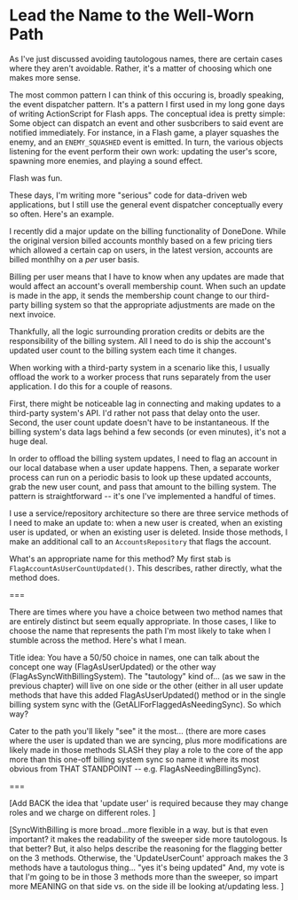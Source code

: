 # Lead the Name to the Well-Worn Path

As I've just discussed avoiding tautologous names, there are certain cases where they aren't avoidable. Rather, it's a matter of choosing which one makes more sense.

The most common pattern I can think of this occuring is, broadly speaking, the event dispatcher pattern. It's a pattern I first used in my long gone days of writing ActionScript for Flash apps. The conceptual idea is pretty simple: Some object can dispatch an event and other susbcribers to said event are notified immediately. For instance, in a Flash game, a player squashes the enemy, and an `ENEMY_SQUASHED` event is emitted. In turn, the various objects listening for the event perform their own work: updating the user's score, spawning more enemies, and playing a sound effect.

Flash was fun.

These days, I'm writing more "serious" code for data-driven web applications, but I still use the general event dispatcher conceptually every so often.  Here's an example.

I recently did a major update on the billing functionality of DoneDone. While the original version billed accounts monthly based on a few pricing tiers which allowed a certain cap on users, in the latest version, accounts are billed monthlhy on a _per_ user basis.

Billing per user means that I have to know when any updates are made that would affect an account's overall membership count. When such an update is made in the app, it sends the membership count change to our third-party billing system so that the appropriate adjustments are made on the next invoice.

Thankfully, all the logic surrounding proration credits or debits are the responsibility of the billing system. All I need to do is ship the account's updated user count to the billing system each time it changes.

When working with a third-party system in a scenario like this, I usually offload the work to a worker process that runs separately from the user application. I do this for a couple of reasons.

First, there might be noticeable lag in connecting and making updates to a third-party system's API. I'd rather not pass that delay onto the user. Second, the user count update doesn't have to be instantaneous. If the billing system's data lags behind a few seconds (or even minutes), it's not a huge deal.

In order to offload the billing system updates, I need to flag an account in our local database when a user update happens. Then, a separate worker process can run on a periodic basis to look up these updated accounts, grab the new user count, and pass that amount to the billing system. The pattern is  straightforward -- it's one I've implemented a handful of times. 

I use a service/repository architecture so there are three service methods of I need to make an update to: when a new user is created, when an existing user is updated, or when an existing user is deleted. Inside those methods, I make an additional call to an `AccountsRepository` that flags the account.

What's an appropriate name for this method? My first stab is `FlagAccountAsUserCountUpdated()`.  This describes, rather directly, what the method does.


===


There are times where you have a choice between two method names that are entirely distinct but seem equally appropriate. In those cases, I like to choose the name that represents the path I'm most likely to take when I stumble across the method. Here's what I mean.

Title idea: You have a 50/50 choice in names, one can talk about the concept one way (FlagAsUserUpdated) or the other way (FlagAsSyncWithBillingSystem).  The "tautology" kind of... (as we saw in the previous chapter) will live on one side or the other (either in all user update methods that have this added FlagAsUserUpdated() method or in the single billing system sync with the (GetALlForFlaggedAsNeedingSync). So which way?

Cater to the path you'll likely "see" it the most... (there are more cases where the user is updated than we are syncing, plus more modifications are likely made in those methods SLASH they play a role to the core of the app more than this one-off billing system sync so name it where its most obvious from THAT STANDPOINT -- e.g. FlagAsNeedingBillingSync).

===


[Add BACK the idea that 'update user' is required because they may change roles and we charge on different roles. ]

[SyncWithBilling is more broad...more flexible in a way. but is that even important? it makes the readability of the sweeper side more tautologous. Is that better?  But, it also helps describe the reasoning for the flagging better on the 3 methods. Otherwise, the 'UpdateUserCount' approach makes the 3 methods have a tautologus thing... "yes it's being updated" And, my vote is that I'm going to be in those 3 methods more than the sweeper, so impart more MEANING on that side vs. on the side ill be looking at/updating less. ]

